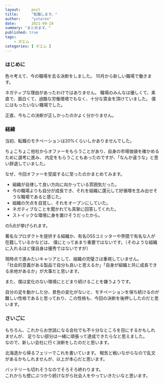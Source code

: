 ```yaml
---
layout:     post
title:      "転職します。"
author:     "yutaron"
date:       2021-09-19
summary: "まとめます。"
published: true
tags:
    - ポエム
categories: [ ポエム ]
---
```


###  はじめに
色々考えて、今の職場を去る決断をしました。
10月から新しい職場で働きます。

ネガティブな理由があったわけではありません。
職場のみんなは優しくて、素直で、面白くて、過酷な労働環境でもなく、十分な賃金を頂けていました。
僕にはもったいない職場でした。

正直、今もこの決断が正しかったのかよく分かりません。

###  経緯

当初、転職のモチベーションは20%くらいしかありませんでした。

ちょこちょこ他社からオファーをもらうことがあり、自身の市場価値を確かめるために選考に進み、
内定をもらうこともあったのですが、「なんか違うな」と思い辞退していました。

なぜ、今回オファーを受諾するに至ったのかまとめてみます。

- 組織が自律して良い方向に向かっている雰囲気だった。
- 今の職場よりも自分が成長でき、それを組織に還元して好循環を生み出せそうな職場であると感じた。
- 組織の欠点を自覚し、それをオープンにしていた。
- ネガティブなことを聞かれても真摯に回答してくれた。
- ストイックな環境に身を置けそうだったから。

の5点が挙げられます。

著名なプロダクトを提供する組織か、有名OSSコミッターや界隈で有名な人が在籍しているかなどは、
僕にとってあまり重要ではないです。（そのような組織に入れるほど僕自身は優秀ではないですが）

現時点で進みたいキャリアとして、組織の完璧さは重視していません。  
「社会的意義がある製品で自分も良いと思えるか」「自身が組織と共に成長できる余地があるか」が大事だと思います。

また、僕は変化のない環境にとどまり続けることを嫌うようです。

自分の足を動かした分、景色の変化がないと、モチベーションを保ち続けるのが難しい性格であると思っており、この性格も、今回の決断を後押ししたのだと思います。  

###  さいごに
もちろん、これからお世話になる会社でも不十分なところを目にするかもしれませんが、
足りない部分は一緒に頑張って達成できたらなと思えました。  
なので、新しい会社に行く決断をしたのだと思います。

北海道から帰るフェリーでこれを書いています。
眠気と戦いながらなので乱文があるかもしれませんが、以上が本心だと思います。

バッテリーも切れそうなのでそろそろ終わります。  
これからも壁にぶつかり続けながら社会人をやっていきたいなと思います。
